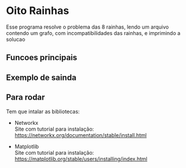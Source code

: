 # Oito Rainhas
Esse programa resolve o problema das 8 rainhas, lendo um arquivo contendo um grafo, com incompatibilidades das rainhas, e imprimindo a solucao

## Funcoes principais

## Exemplo de sainda

## Para rodar 
Tem que intalar as bibliotecas:
* Networkx\
Site com tutorial para instalação:
https://networkx.org/documentation/stable/install.html

* Matplotlib\
Site com tutorial para instalação:
https://matplotlib.org/stable/users/installing/index.html
